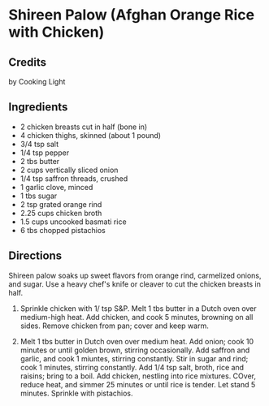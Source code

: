 # Shireen Palow (Afghan Orange Rice with Chicken) 

## Credits

by Cooking Light

## Ingredients

- 2 chicken breasts cut in half (bone in)
- 4 chicken thighs, skinned (about 1 pound)
- 3/4 tsp salt
- 1/4 tsp pepper
- 2 tbs butter
- 2 cups vertically sliced onion
- 1/4 tsp saffron threads, crushed
- 1 garlic clove, minced
- 1 tbs sugar
- 2 tsp grated orange rind
- 2.25 cups chicken broth
- 1.5 cups uncooked basmati rice
- 6 tbs chopped pistachios

## Directions

Shireen palow soaks up sweet flavors from orange rind, carmelized onions, and sugar. Use a heavy chef's knife or cleaver to cut the chicken breasts in half.   
  
 1. Sprinkle chicken with 1/ tsp S&P. Melt 1 tbs butter in a Dutch oven over medium-high heat. Add chicken, and cook 5 minutes, browning on all sides. Remove chicken from pan; cover and keep warm.  
  
 2. Melt 1 tbs butter in Dutch oven over medium heat. Add onion; cook 10 minutes or until golden brown, stirring occasionally. Add saffron and garlic, and cook 1 miuntes, stirring constantly. Stir in sugar and rind; cook 1 minutes, stirring constantly. Add 1/4 tsp salt, broth, rice and raisins; bring to a boil. Add chicken, nestling into rice mixtures. COver, reduce heat, and simmer 25 minutes or until rice is tender. Let stand 5 minutes. Sprinkle with pistachios.

